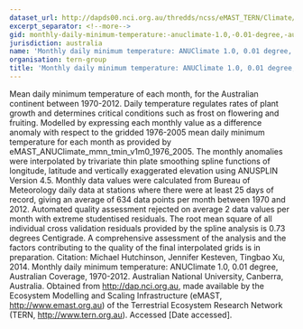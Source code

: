 ```yaml
---
dataset_url: http://dapds00.nci.org.au/thredds/ncss/eMAST_TERN/Climate/eMAST/ANUClimate/0_01deg/v1m0_aus/mon/land/tmin/e_01/1970_2012/eMAST_ANUClimate_mon_tmin_v1m0_1970_2012_agg.ncml/pointDataset.html
excerpt_separator: <!--more-->
gid: monthly-daily-minimum-temperature:-anuclimate-1.0,-0.01-degree,-australian-coverage,-1970-2012
jurisdiction: australia
name: 'Monthly daily minimum temperature: ANUClimate 1.0, 0.01 degree, Australian Coverage, 1970-2012'
organisation: tern-group
title: 'Monthly daily minimum temperature: ANUClimate 1.0, 0.01 degree, Australian Coverage, 1970-2012'
---
```


Mean daily minimum temperature of each month, for the Australian continent between 1970-2012. Daily temperature regulates rates of plant growth and determines critical conditions such as frost on flowering and fruiting. Modelled by expressing each monthly value as a difference anomaly with respect to the gridded 1976-2005 mean daily minimum temperature for each month as provided by eMAST_ANUClimate_mmn_tmin_v1m0_1976_2005. The monthly anomalies were interpolated by trivariate thin plate smoothing spline functions of longitude, latitude and vertically exaggerated elevation using ANUSPLIN Version 4.5. Monthly data values were calculated from Bureau of Meteorology daily data at stations where there were at least 25 days of record, giving an average of 634 data points per month between 1970 and 2012. Automated quality assessment rejected on average 2 data values per month with extreme studentised residuals. The root mean square of all individual cross validation residuals provided by the spline analysis is 0.73 degrees Centigrade. A comprehensive assessment of the analysis and the factors contributing to the quality of the final interpolated grids is in preparation.  Citation: Michael Hutchinson, Jennifer Kesteven, Tingbao Xu, 2014. Monthly daily minimum temperature: ANUClimate 1.0, 0.01 degree, Australian Coverage, 1970-2012. Australian National University, Canberra, Australia. Obtained from http://dap.nci.org.au, made available by the Ecosystem Modelling and Scaling Infrastructure (eMAST, http://www.emast.org.au) of the Terrestrial Ecosystem Research Network (TERN, http://www.tern.org.au). Accessed [Date accessed].